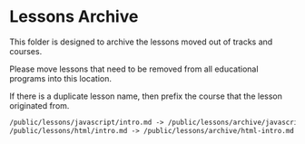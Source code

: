# Lessons Archive

This folder is designed to archive the lessons moved out of tracks and courses.

Please move lessons that need to be removed from all educational programs into this location.

If there is a duplicate lesson name, then prefix the course that the lesson originated from.

```txt
/public/lessons/javascript/intro.md -> /public/lessons/archive/javascript-intro.md
/public/lessons/html/intro.md -> /public/lessons/archive/html-intro.md
```
